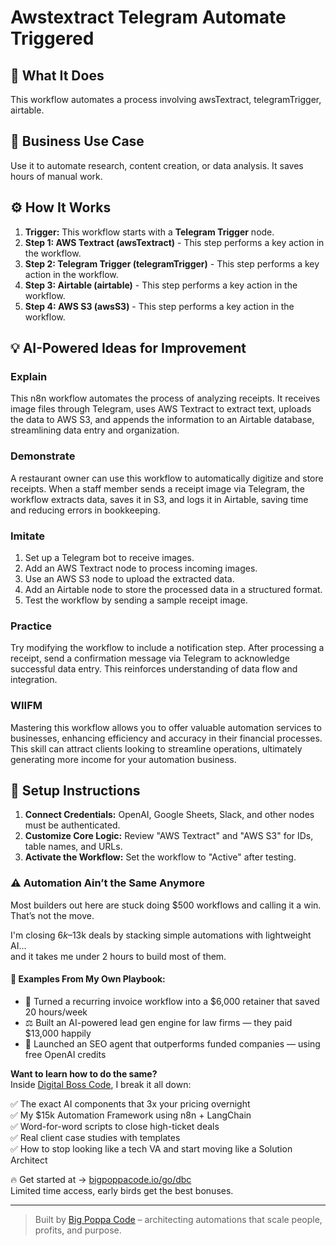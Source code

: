 # Awstextract Telegram Automate Triggered

## 🚀 What It Does
This workflow automates a process involving awsTextract, telegramTrigger, airtable.

## 💼 Business Use Case
Use it to automate research, content creation, or data analysis. It saves hours of manual work.

## ⚙️ How It Works
1.  **Trigger:** This workflow starts with a **Telegram Trigger** node.
2. **Step 1: AWS Textract (awsTextract)** - This step performs a key action in the workflow.
3. **Step 2: Telegram Trigger (telegramTrigger)** - This step performs a key action in the workflow.
4. **Step 3: Airtable (airtable)** - This step performs a key action in the workflow.
5. **Step 4: AWS S3 (awsS3)** - This step performs a key action in the workflow.

## 💡 AI-Powered Ideas for Improvement
### Explain
This n8n workflow automates the process of analyzing receipts. It receives image files through Telegram, uses AWS Textract to extract text, uploads the data to AWS S3, and appends the information to an Airtable database, streamlining data entry and organization.

### Demonstrate
A restaurant owner can use this workflow to automatically digitize and store receipts. When a staff member sends a receipt image via Telegram, the workflow extracts data, saves it in S3, and logs it in Airtable, saving time and reducing errors in bookkeeping.

### Imitate
1. Set up a Telegram bot to receive images.
2. Add an AWS Textract node to process incoming images.
3. Use an AWS S3 node to upload the extracted data.
4. Add an Airtable node to store the processed data in a structured format.
5. Test the workflow by sending a sample receipt image.

### Practice
Try modifying the workflow to include a notification step. After processing a receipt, send a confirmation message via Telegram to acknowledge successful data entry. This reinforces understanding of data flow and integration.

### WIIFM
Mastering this workflow allows you to offer valuable automation services to businesses, enhancing efficiency and accuracy in their financial processes. This skill can attract clients looking to streamline operations, ultimately generating more income for your automation business.

## 🔧 Setup Instructions
1. **Connect Credentials:** OpenAI, Google Sheets, Slack, and other nodes must be authenticated.
2. **Customize Core Logic:** Review "AWS Textract" and "AWS S3" for IDs, table names, and URLs.
3. **Activate the Workflow:** Set the workflow to "Active" after testing.

### ⚠️ Automation Ain’t the Same Anymore

Most builders out here are stuck doing $500 workflows and calling it a win.  
That’s not the move.  

I'm closing $6k–$13k deals by stacking simple automations with lightweight AI...  
and it takes me under 2 hours to build most of them.

#### 🧠 Examples From My Own Playbook:
- 🔁 Turned a recurring invoice workflow into a $6,000 retainer that saved 20 hours/week  
- ⚖️ Built an AI-powered lead gen engine for law firms — they paid $13,000 happily  
- 🚀 Launched an SEO agent that outperforms funded companies — using free OpenAI credits  

**Want to learn how to do the same?**  
Inside [Digital Boss Code](https://bigpoppacode.io/go/dbc), I break it all down:

✅ The exact AI components that 3x your pricing overnight  
✅ My $15k Automation Framework using n8n + LangChain  
✅ Word-for-word scripts to close high-ticket deals  
✅ Real client case studies with templates  
✅ How to stop looking like a tech VA and start moving like a Solution Architect  

🔥 Get started at → [bigpoppacode.io/go/dbc](https://bigpoppacode.io/go/dbc)  
Limited time access, early birds get the best bonuses.

---
> Built by [Big Poppa Code](https://bigpoppacode.io) – architecting automations that scale people, profits, and purpose.
